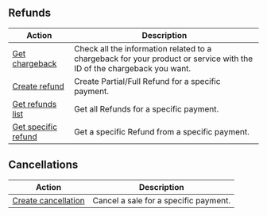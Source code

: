 ## Refunds

|Action|Description|
|---|---|
|[Get chargeback](https://www.mercadopago[FAKER][URL][DOMAIN]/developers/en/reference/chargebacks/_chargebacks_id/get)|Check all the information related to a chargeback for your product or service with the ID of the chargeback you want.|
|[Create refund](https://www.mercadopago[FAKER][URL][DOMAIN]/developers/en/reference/chargebacks/_payments_id_refunds/post)|Create Partial/Full Refund for a specific payment.|
|[Get refunds list](https://www.mercadopago[FAKER][URL][DOMAIN]/developers/en/reference/chargebacks/_payments_id_refunds/get)|Get all Refunds for a specific payment.|
|[Get specific refund](https://www.mercadopago[FAKER][URL][DOMAIN]/developers/en/reference/chargebacks/_payments_id_refunds_refund_id/get)|Get a specific Refund from a specific payment.|

## Cancellations

|Action|Description|
|---|---|
|[Create cancellation](https://www.mercadopago[FAKER][URL][DOMAIN]/developers/en/reference/chargebacks/_payments_payment_id/put)|Cancel a sale for a specific payment.|

